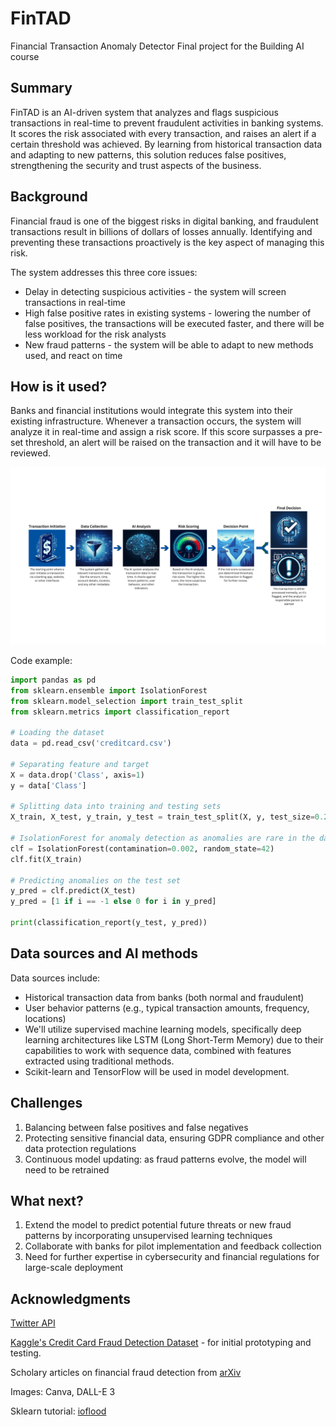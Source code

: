 # FinTAD
Financial Transaction Anomaly Detector
Final project for the Building AI course

## Summary
FinTAD is an AI-driven system that analyzes and flags suspicious transactions in real-time to prevent fraudulent activities in banking systems. It scores the risk associated with every transaction, and raises an alert if a certain threshold was achieved. By learning from historical transaction data and adapting to new patterns, this solution reduces false positives, strengthening the security and trust aspects of the business.

## Background
Financial fraud is one of the biggest risks in digital banking, and fraudulent transactions result in billions of dollars of losses annually. Identifying and preventing these transactions proactively is the key aspect of managing this risk.

The system addresses this three core issues:
* Delay in detecting suspicious activities - the system will screen transactions in real-time
* High false positive rates in existing systems - lowering the number of false positives, the transactions will be executed faster, and there will be less workload for the risk analysts
* New fraud patterns - the system will be able to adapt to new methods used, and react on time

## How is it used?
Banks and financial institutions would integrate this system into their existing infrastructure. Whenever a transaction occurs, the system will analyze it in real-time and assign a risk score. If this score surpasses a pre-set threshold, an alert will be raised on the transaction and it will have to be reviewed.

![Transaction Analysis Flow](transaction-flow.png)

Code example:
```python
import pandas as pd
from sklearn.ensemble import IsolationForest
from sklearn.model_selection import train_test_split
from sklearn.metrics import classification_report

# Loading the dataset
data = pd.read_csv('creditcard.csv')

# Separating feature and target
X = data.drop('Class', axis=1)
y = data['Class']

# Splitting data into training and testing sets
X_train, X_test, y_train, y_test = train_test_split(X, y, test_size=0.2, random_state=42)

# IsolationForest for anomaly detection as anomalies are rare in the dataset
clf = IsolationForest(contamination=0.002, random_state=42)
clf.fit(X_train)

# Predicting anomalies on the test set
y_pred = clf.predict(X_test)
y_pred = [1 if i == -1 else 0 for i in y_pred]

print(classification_report(y_test, y_pred))
```


## Data sources and AI methods
Data sources include:

* Historical transaction data from banks (both normal and fraudulent)
* User behavior patterns (e.g., typical transaction amounts, frequency, locations)
* We'll utilize supervised machine learning models, specifically deep learning architectures like LSTM (Long Short-Term Memory) due to their capabilities to work with sequence data, combined with features extracted using traditional methods.
* Scikit-learn and TensorFlow will be used in model development.

## Challenges
1. Balancing between false positives and false negatives
2. Protecting sensitive financial data, ensuring GDPR compliance and other data protection regulations
3. Continuous model updating: as fraud patterns evolve, the model will need to be retrained

## What next?
1. Extend the model to predict potential future threats or new fraud patterns by incorporating unsupervised learning techniques
2. Collaborate with banks for pilot implementation and feedback collection
3. Need for further expertise in cybersecurity and financial regulations for large-scale deployment

## Acknowledgments
[Twitter API](https://developer.twitter.com/en/docs)

[Kaggle's Credit Card Fraud Detection Dataset](https://www.kaggle.com/datasets/mlg-ulb/creditcardfraud/data) - for initial prototyping and testing.

Scholary articles on financial fraud detection from [arXiv](https://arxiv.org/)

Images: Canva, DALL-E 3

Sklearn tutorial: [ioflood](https://ioflood.com/blog/train-test-split-sklearn/)

